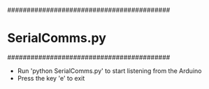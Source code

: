 ##########################################
#             SerialComms.py             #
##########################################

- Run 'python SerialComms.py' to start listening from the Arduino
- Press the key 'e' to exit